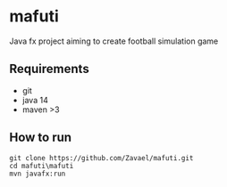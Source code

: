 # mafuti
Java fx project aiming to create football simulation game

## Requirements
- git
- java 14
- maven >3

## How to run

```
git clone https://github.com/Zavael/mafuti.git
cd mafuti\mafuti
mvn javafx:run
```
